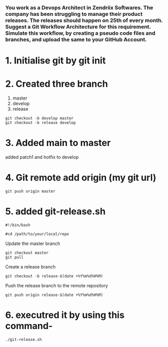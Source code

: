 ### You work as a Devops Architect in Zendriix Softwares. The company has been struggling to manage their product releases. The releases should happen on 25th of every month. Suggest a Git Workflow Architecture for this requirement. Simulate this workflow, by creating a pseudo code files and branches, and upload the same to your GitHub Account.

# 1. Initialise git by git init

# 2. Created three branch
1. master
2. develop 
3. release

```
git checkout -b develop master 
git checkout -b release develop
```

# 3. Added main to master
added patch1 and hotfix to develop

# 4. Git remote add origin (my git url)
```
git push origin master
```

# 5. added git-release.sh

```
#!/bin/bash

#cd /path/to/your/local/repo
```

Update the master branch
```
git checkout master
git pull
```

Create a release branch
```
git checkout -b release-$(date +%Y%m%d%H%M)
```
Push the release branch to the remote repository
```
git push origin release-$(date +%Y%m%d%H%M)
```

# 6. executred it by using this command- 

```
./git-release.sh
```
